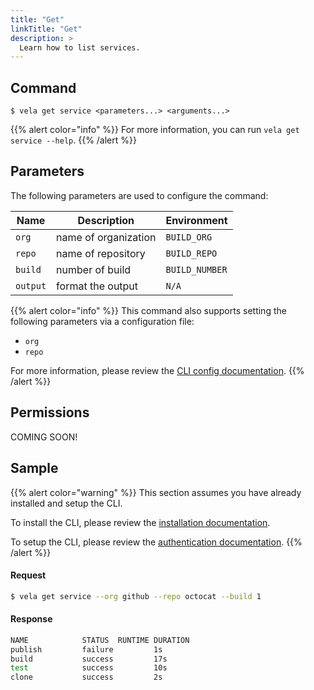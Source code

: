 ```yaml
---
title: "Get"
linkTitle: "Get"
description: >
  Learn how to list services.
---
```


## Command

```
$ vela get service <parameters...> <arguments...>
```

{{% alert color="info" %}}
For more information, you can run `vela get service --help`.
{{% /alert %}}

## Parameters

The following parameters are used to configure the command:

| Name     | Description          | Environment    |
| -------- | -------------------- | -------------- |
| `org`    | name of organization | `BUILD_ORG`    |
| `repo`   | name of repository   | `BUILD_REPO`   |
| `build`  | number of build      | `BUILD_NUMBER` |
| `output` | format the output    | `N/A`          |

{{% alert color="info" %}}
This command also supports setting the following parameters via a configuration file:

- `org`
- `repo`

For more information, please review the [CLI config documentation](/docs/cli/config/).
{{% /alert %}}

## Permissions

COMING SOON!

## Sample

{{% alert color="warning" %}}
This section assumes you have already installed and setup the CLI.

To install the CLI, please review the [installation documentation](/docs/cli/install/).

To setup the CLI, please review the [authentication documentation](/docs/cli/authentication/).
{{% /alert %}}

#### Request

```sh
$ vela get service --org github --repo octocat --build 1
```

#### Response

```sh
NAME            STATUS  RUNTIME DURATION
publish         failure         1s
build           success         17s
test            success         10s
clone           success         2s
```

